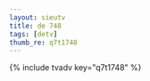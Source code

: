```yaml
--- 
layout: sieutv
title: de 748
tags: [detv]
thumb_re: q7t1748
---
```

{% include tvadv key="q7t1748" %} 
